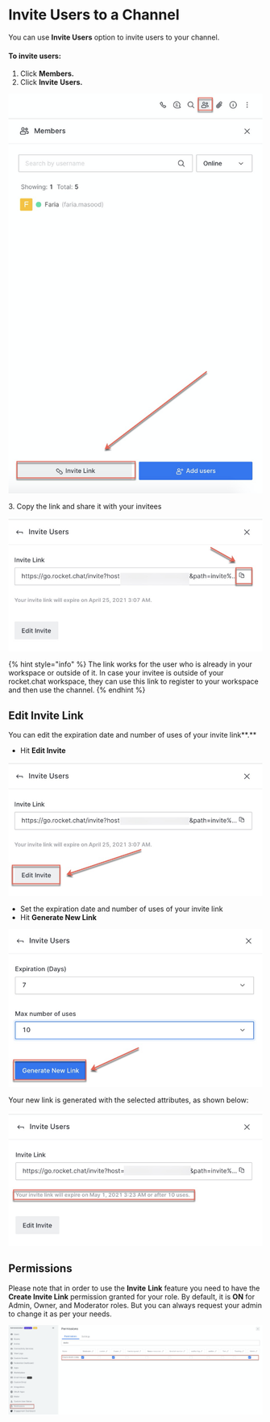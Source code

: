 # Invite Users to a Channel

You can use **Invite Users** option to invite users to your channel.

#### To invite users:

1. Click **Members.**
2. Click **Invite** **Users.**

![](<../../../../../../.gitbook/assets/image (407) (1).png>)

3\. Copy the link and share it with your invitees

![](<../../../../../../.gitbook/assets/image (388).png>)

{% hint style="info" %}
The link works for the user who is already in your workspace or outside of it. In case your invitee is outside of your rocket.chat workspace, they can use this link to register to your workspace and then use the channel.
{% endhint %}

## Edit Invite Link

You can edit the expiration date and number of uses of your invite link\*\*.\*\*

* Hit **Edit Invite**

![](<../../../../../../.gitbook/assets/image (413) (1) (1).png>)

* Set the expiration date and number of uses of your invite link
* Hit **Generate New Link**

![](<../../../../../../.gitbook/assets/image (414) (1) (1) (1).png>)

Your new link is generated with the selected attributes, as shown below:

![](<../../../../../../.gitbook/assets/image (389).png>)

## Permissions

Please note that in order to use the **Invite** **Link** feature you need to have the **Create Invite Link** permission granted for your role. By default, it is **ON** for Admin, Owner, and Moderator roles. But you can always request your admin to change it as per your needs.

![](<../../../../../../.gitbook/assets/image (411) (1).png>)
